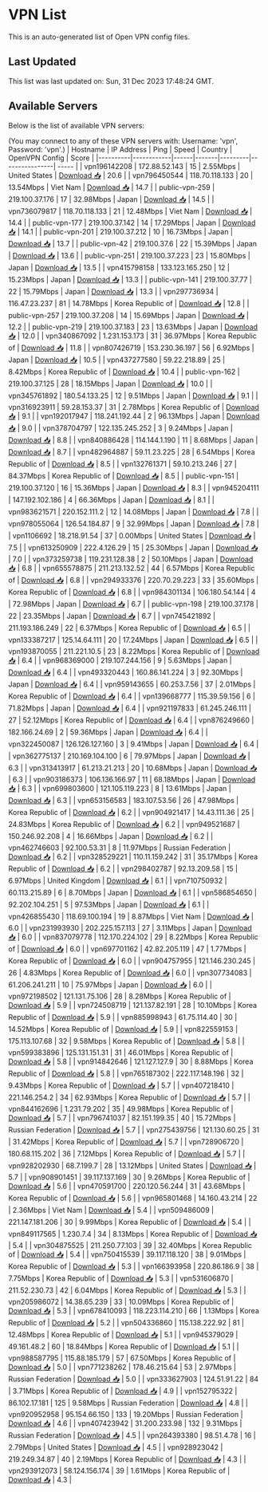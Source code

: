 # VPN List

This is an auto-generated list of Open VPN config files.

## Last Updated

This list was last updated on: Sun, 31 Dec 2023 17:48:24 GMT.

## Available Servers

Below is the list of available VPN servers:

(You may connect to any of these VPN servers with: Username: 'vpn', Password: 'vpn'.)
| Hostname | IP Address | Ping | Speed | Country | OpenVPN Config | Score |
|----------|------------|------|-------|---------|----------------| ----- |
| vpn196142208 | 172.88.52.143 | 15 | 2.55Mbps | United States | [Download 📥](./configs/server_0_US.ovpn) | 20.6 |
| vpn796450544 | 118.70.118.133 | 20 | 13.54Mbps | Viet Nam | [Download 📥](./configs/server_1_VN.ovpn) | 14.7 |
| public-vpn-259 | 219.100.37.176 | 17 | 32.98Mbps | Japan | [Download 📥](./configs/server_2_JP.ovpn) | 14.5 |
| vpn736079817 | 118.70.118.133 | 21 | 12.48Mbps | Viet Nam | [Download 📥](./configs/server_3_VN.ovpn) | 14.4 |
| public-vpn-177 | 219.100.37.142 | 14 | 17.29Mbps | Japan | [Download 📥](./configs/server_4_JP.ovpn) | 14.1 |
| public-vpn-201 | 219.100.37.212 | 10 | 16.73Mbps | Japan | [Download 📥](./configs/server_5_JP.ovpn) | 13.7 |
| public-vpn-42 | 219.100.37.6 | 22 | 15.39Mbps | Japan | [Download 📥](./configs/server_6_JP.ovpn) | 13.6 |
| public-vpn-251 | 219.100.37.223 | 23 | 15.80Mbps | Japan | [Download 📥](./configs/server_7_JP.ovpn) | 13.5 |
| vpn415798158 | 133.123.165.250 | 12 | 15.23Mbps | Japan | [Download 📥](./configs/server_8_JP.ovpn) | 13.3 |
| public-vpn-141 | 219.100.37.77 | 22 | 15.79Mbps | Japan | [Download 📥](./configs/server_9_JP.ovpn) | 13.3 |
| vpn297736934 | 116.47.23.237 | 81 | 14.78Mbps | Korea Republic of | [Download 📥](./configs/server_10_KR.ovpn) | 12.8 |
| public-vpn-257 | 219.100.37.208 | 14 | 15.69Mbps | Japan | [Download 📥](./configs/server_11_JP.ovpn) | 12.2 |
| public-vpn-219 | 219.100.37.183 | 23 | 13.63Mbps | Japan | [Download 📥](./configs/server_12_JP.ovpn) | 12.0 |
| vpn340867092 | 1.231.153.173 | 31 | 36.97Mbps | Korea Republic of | [Download 📥](./configs/server_13_KR.ovpn) | 11.8 |
| vpn807426719 | 153.230.36.197 | 56 | 6.92Mbps | Japan | [Download 📥](./configs/server_14_JP.ovpn) | 10.5 |
| vpn437277580 | 59.22.218.89 | 25 | 8.42Mbps | Korea Republic of | [Download 📥](./configs/server_15_KR.ovpn) | 10.4 |
| public-vpn-162 | 219.100.37.125 | 28 | 18.15Mbps | Japan | [Download 📥](./configs/server_16_JP.ovpn) | 10.0 |
| vpn345761892 | 180.54.133.25 | 12 | 9.51Mbps | Japan | [Download 📥](./configs/server_17_JP.ovpn) | 9.1 |
| vpn316923911 | 59.28.153.37 | 31 | 2.78Mbps | Korea Republic of | [Download 📥](./configs/server_18_KR.ovpn) | 9.1 |
| vpn192017947 | 118.241.192.44 | 2 | 96.13Mbps | Japan | [Download 📥](./configs/server_19_JP.ovpn) | 9.0 |
| vpn378704797 | 122.135.245.252 | 3 | 9.24Mbps | Japan | [Download 📥](./configs/server_20_JP.ovpn) | 8.8 |
| vpn840886428 | 114.144.1.190 | 11 | 8.68Mbps | Japan | [Download 📥](./configs/server_21_JP.ovpn) | 8.7 |
| vpn482964887 | 59.11.23.225 | 28 | 6.54Mbps | Korea Republic of | [Download 📥](./configs/server_22_KR.ovpn) | 8.5 |
| vpn132761371 | 59.10.213.246 | 27 | 84.37Mbps | Korea Republic of | [Download 📥](./configs/server_23_KR.ovpn) | 8.5 |
| public-vpn-151 | 219.100.37.120 | 16 | 15.36Mbps | Japan | [Download 📥](./configs/server_24_JP.ovpn) | 8.3 |
| vpn945204111 | 147.192.102.186 | 4 | 66.36Mbps | Japan | [Download 📥](./configs/server_25_JP.ovpn) | 8.1 |
| vpn983621571 | 220.152.111.2 | 12 | 14.08Mbps | Japan | [Download 📥](./configs/server_26_JP.ovpn) | 7.8 |
| vpn978055064 | 126.54.184.87 | 9 | 32.99Mbps | Japan | [Download 📥](./configs/server_27_JP.ovpn) | 7.8 |
| vpn1106692 | 18.218.91.54 | 37 | 0.00Mbps | United States | [Download 📥](./configs/server_28_US.ovpn) | 7.5 |
| vpn613250909 | 222.4.126.29 | 15 | 25.30Mbps | Japan | [Download 📥](./configs/server_29_JP.ovpn) | 7.0 |
| vpn373259738 | 119.231.128.38 | 2 | 50.10Mbps | Japan | [Download 📥](./configs/server_30_JP.ovpn) | 6.8 |
| vpn655578875 | 211.213.132.52 | 44 | 6.57Mbps | Korea Republic of | [Download 📥](./configs/server_31_KR.ovpn) | 6.8 |
| vpn294933376 | 220.70.29.223 | 33 | 35.60Mbps | Korea Republic of | [Download 📥](./configs/server_32_KR.ovpn) | 6.8 |
| vpn984301134 | 106.180.54.144 | 4 | 72.98Mbps | Japan | [Download 📥](./configs/server_33_JP.ovpn) | 6.7 |
| public-vpn-198 | 219.100.37.178 | 22 | 23.35Mbps | Japan | [Download 📥](./configs/server_34_JP.ovpn) | 6.7 |
| vpn745421892 | 211.193.186.249 | 22 | 6.37Mbps | Korea Republic of | [Download 📥](./configs/server_35_KR.ovpn) | 6.5 |
| vpn133387217 | 125.14.64.111 | 20 | 17.24Mbps | Japan | [Download 📥](./configs/server_36_JP.ovpn) | 6.5 |
| vpn193870055 | 211.221.10.5 | 23 | 8.22Mbps | Korea Republic of | [Download 📥](./configs/server_37_KR.ovpn) | 6.4 |
| vpn968369000 | 219.107.244.156 | 9 | 5.63Mbps | Japan | [Download 📥](./configs/server_38_JP.ovpn) | 6.4 |
| vpn493320443 | 160.86.141.224 | 3 | 92.30Mbps | Japan | [Download 📥](./configs/server_39_JP.ovpn) | 6.4 |
| vpn959143655 | 60.253.7.56 | 37 | 2.01Mbps | Korea Republic of | [Download 📥](./configs/server_40_KR.ovpn) | 6.4 |
| vpn139668777 | 115.39.59.156 | 6 | 71.82Mbps | Japan | [Download 📥](./configs/server_41_JP.ovpn) | 6.4 |
| vpn921197833 | 61.245.246.111 | 27 | 52.12Mbps | Korea Republic of | [Download 📥](./configs/server_42_KR.ovpn) | 6.4 |
| vpn876249660 | 182.166.24.69 | 2 | 59.36Mbps | Japan | [Download 📥](./configs/server_43_JP.ovpn) | 6.4 |
| vpn322450087 | 126.126.127.160 | 3 | 9.41Mbps | Japan | [Download 📥](./configs/server_44_JP.ovpn) | 6.4 |
| vpn362775137 | 210.169.104.100 | 6 | 79.97Mbps | Japan | [Download 📥](./configs/server_45_JP.ovpn) | 6.3 |
| vpn313413917 | 61.213.21.213 | 20 | 10.68Mbps | Japan | [Download 📥](./configs/server_46_JP.ovpn) | 6.3 |
| vpn903186373 | 106.136.166.97 | 11 | 68.18Mbps | Japan | [Download 📥](./configs/server_47_JP.ovpn) | 6.3 |
| vpn699803600 | 121.105.119.223 | 8 | 13.61Mbps | Japan | [Download 📥](./configs/server_48_JP.ovpn) | 6.3 |
| vpn653156583 | 183.107.53.56 | 26 | 47.98Mbps | Korea Republic of | [Download 📥](./configs/server_49_KR.ovpn) | 6.2 |
| vpn904921417 | 14.43.111.36 | 25 | 24.83Mbps | Korea Republic of | [Download 📥](./configs/server_50_KR.ovpn) | 6.2 |
| vpn949521687 | 150.246.92.208 | 4 | 16.66Mbps | Japan | [Download 📥](./configs/server_51_JP.ovpn) | 6.2 |
| vpn462746603 | 92.100.53.31 | 8 | 11.97Mbps | Russian Federation | [Download 📥](./configs/server_52_RU.ovpn) | 6.2 |
| vpn328529221 | 110.11.159.242 | 31 | 35.17Mbps | Korea Republic of | [Download 📥](./configs/server_53_KR.ovpn) | 6.2 |
| vpn298402787 | 92.13.209.58 | 15 | 6.97Mbps | United Kingdom | [Download 📥](./configs/server_54_GB.ovpn) | 6.1 |
| vpn710750932 | 60.113.215.89 | 6 | 8.70Mbps | Japan | [Download 📥](./configs/server_55_JP.ovpn) | 6.1 |
| vpn586854650 | 92.202.104.251 | 5 | 97.53Mbps | Japan | [Download 📥](./configs/server_56_JP.ovpn) | 6.1 |
| vpn426855430 | 118.69.100.194 | 19 | 8.87Mbps | Viet Nam | [Download 📥](./configs/server_57_VN.ovpn) | 6.0 |
| vpn231993930 | 202.225.157.113 | 27 | 3.11Mbps | Japan | [Download 📥](./configs/server_58_JP.ovpn) | 6.0 |
| vpn837079778 | 112.170.224.102 | 29 | 8.22Mbps | Korea Republic of | [Download 📥](./configs/server_59_KR.ovpn) | 6.0 |
| vpn697701162 | 42.82.205.119 | 47 | 1.77Mbps | Korea Republic of | [Download 📥](./configs/server_60_KR.ovpn) | 6.0 |
| vpn904757955 | 121.146.230.245 | 26 | 4.83Mbps | Korea Republic of | [Download 📥](./configs/server_61_KR.ovpn) | 6.0 |
| vpn307734083 | 61.206.241.211 | 10 | 75.97Mbps | Japan | [Download 📥](./configs/server_62_JP.ovpn) | 6.0 |
| vpn972198502 | 121.131.75.106 | 28 | 8.28Mbps | Korea Republic of | [Download 📥](./configs/server_63_KR.ovpn) | 5.9 |
| vpn724508719 | 121.137.82.191 | 28 | 10.10Mbps | Korea Republic of | [Download 📥](./configs/server_64_KR.ovpn) | 5.9 |
| vpn885998943 | 61.75.114.40 | 30 | 14.52Mbps | Korea Republic of | [Download 📥](./configs/server_65_KR.ovpn) | 5.9 |
| vpn822559153 | 175.113.107.68 | 32 | 9.58Mbps | Korea Republic of | [Download 📥](./configs/server_66_KR.ovpn) | 5.8 |
| vpn599383896 | 125.131.151.31 | 31 | 46.01Mbps | Korea Republic of | [Download 📥](./configs/server_67_KR.ovpn) | 5.8 |
| vpn914842646 | 121.127.127.9 | 30 | 8.88Mbps | Korea Republic of | [Download 📥](./configs/server_68_KR.ovpn) | 5.8 |
| vpn765187302 | 222.117.148.196 | 32 | 9.43Mbps | Korea Republic of | [Download 📥](./configs/server_69_KR.ovpn) | 5.7 |
| vpn407218410 | 221.146.254.2 | 34 | 62.93Mbps | Korea Republic of | [Download 📥](./configs/server_70_KR.ovpn) | 5.7 |
| vpn844162696 | 1.231.79.202 | 35 | 49.98Mbps | Korea Republic of | [Download 📥](./configs/server_71_KR.ovpn) | 5.7 |
| vpn796741037 | 82.151.199.35 | 40 | 15.72Mbps | Russian Federation | [Download 📥](./configs/server_72_RU.ovpn) | 5.7 |
| vpn275439756 | 121.130.60.25 | 31 | 31.42Mbps | Korea Republic of | [Download 📥](./configs/server_73_KR.ovpn) | 5.7 |
| vpn728906720 | 180.68.115.202 | 36 | 7.12Mbps | Korea Republic of | [Download 📥](./configs/server_74_KR.ovpn) | 5.7 |
| vpn928202930 | 68.7.199.7 | 28 | 13.12Mbps | United States | [Download 📥](./configs/server_75_US.ovpn) | 5.7 |
| vpn908901451 | 39.117.137.169 | 30 | 9.26Mbps | Korea Republic of | [Download 📥](./configs/server_76_KR.ovpn) | 5.6 |
| vpn470591700 | 220.120.56.244 | 31 | 43.68Mbps | Korea Republic of | [Download 📥](./configs/server_77_KR.ovpn) | 5.6 |
| vpn965801468 | 14.160.43.214 | 22 | 2.36Mbps | Viet Nam | [Download 📥](./configs/server_78_VN.ovpn) | 5.4 |
| vpn509486009 | 221.147.181.206 | 30 | 9.99Mbps | Korea Republic of | [Download 📥](./configs/server_79_KR.ovpn) | 5.4 |
| vpn849117565 | 1.230.7.4 | 34 | 8.13Mbps | Korea Republic of | [Download 📥](./configs/server_80_KR.ovpn) | 5.4 |
| vpn304875525 | 211.250.77.103 | 39 | 32.40Mbps | Korea Republic of | [Download 📥](./configs/server_81_KR.ovpn) | 5.4 |
| vpn750415539 | 39.117.118.120 | 38 | 9.01Mbps | Korea Republic of | [Download 📥](./configs/server_82_KR.ovpn) | 5.3 |
| vpn166393958 | 220.86.186.9 | 38 | 7.75Mbps | Korea Republic of | [Download 📥](./configs/server_83_KR.ovpn) | 5.3 |
| vpn531606870 | 211.52.230.73 | 42 | 6.04Mbps | Korea Republic of | [Download 📥](./configs/server_84_KR.ovpn) | 5.3 |
| vpn205986072 | 14.38.65.239 | 33 | 10.09Mbps | Korea Republic of | [Download 📥](./configs/server_85_KR.ovpn) | 5.3 |
| vpn678410093 | 118.223.114.210 | 66 | 1.13Mbps | Korea Republic of | [Download 📥](./configs/server_86_KR.ovpn) | 5.2 |
| vpn504336860 | 115.138.222.92 | 81 | 12.48Mbps | Korea Republic of | [Download 📥](./configs/server_87_KR.ovpn) | 5.1 |
| vpn945379029 | 49.161.48.2 | 60 | 18.84Mbps | Korea Republic of | [Download 📥](./configs/server_88_KR.ovpn) | 5.1 |
| vpn988587795 | 115.88.185.179 | 57 | 67.50Mbps | Korea Republic of | [Download 📥](./configs/server_89_KR.ovpn) | 5.0 |
| vpn771238262 | 178.46.215.64 | 53 | 2.97Mbps | Russian Federation | [Download 📥](./configs/server_90_RU.ovpn) | 5.0 |
| vpn333627903 | 124.51.91.22 | 84 | 3.71Mbps | Korea Republic of | [Download 📥](./configs/server_91_KR.ovpn) | 4.9 |
| vpn152795322 | 86.102.17.181 | 125 | 9.58Mbps | Russian Federation | [Download 📥](./configs/server_92_RU.ovpn) | 4.8 |
| vpn920952958 | 95.154.66.150 | 133 | 19.20Mbps | Russian Federation | [Download 📥](./configs/server_93_RU.ovpn) | 4.6 |
| vpn407423942 | 31.200.233.98 | 132 | 9.31Mbps | Russian Federation | [Download 📥](./configs/server_94_RU.ovpn) | 4.5 |
| vpn264393380 | 98.51.4.78 | 16 | 2.79Mbps | United States | [Download 📥](./configs/server_95_US.ovpn) | 4.5 |
| vpn928923042 | 219.249.34.87 | 40 | 2.19Mbps | Korea Republic of | [Download 📥](./configs/server_96_KR.ovpn) | 4.3 |
| vpn293912073 | 58.124.156.174 | 39 | 1.61Mbps | Korea Republic of | [Download 📥](./configs/server_97_KR.ovpn) | 4.3 |
